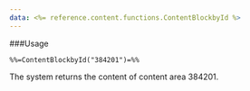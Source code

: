 ```yaml
---
data: <%= reference.content.functions.ContentBlockbyId %>
---
```

###Usage

```
%%=ContentBlockbyId("384201")=%%
```
The system returns the content of content area 384201.
